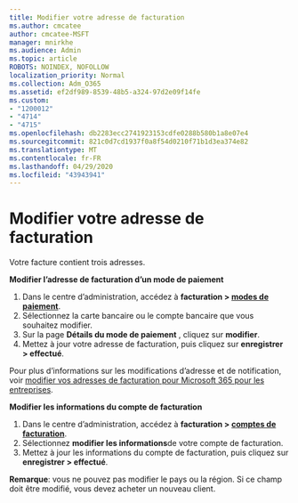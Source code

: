 ```yaml
---
title: Modifier votre adresse de facturation
ms.author: cmcatee
author: cmcatee-MSFT
manager: mnirkhe
ms.audience: Admin
ms.topic: article
ROBOTS: NOINDEX, NOFOLLOW
localization_priority: Normal
ms.collection: Adm_O365
ms.assetid: ef2df989-8539-48b5-a324-97d2e09f14fe
ms.custom:
- "1200012"
- "4714"
- "4715"
ms.openlocfilehash: db2283ecc2741923153cdfe0288b580b1a8e07e4
ms.sourcegitcommit: 821c0d7cd1937f0a8f54d0210f71b1d3ea374e82
ms.translationtype: MT
ms.contentlocale: fr-FR
ms.lasthandoff: 04/29/2020
ms.locfileid: "43943941"
---
```

# <a name="change-your-billing-address"></a>Modifier votre adresse de facturation

Votre facture contient trois adresses.

**Modifier l’adresse de facturation d’un mode de paiement**

1. Dans le centre d’administration, accédez à **facturation > [modes de paiement](https://go.microsoft.com/fwlink/p/?linkid=2018806)**.
2. Sélectionnez la carte bancaire ou le compte bancaire que vous souhaitez modifier.
3. Sur la page **Détails du mode de paiement** , cliquez sur **modifier**.
4. Mettez à jour votre adresse de facturation, puis cliquez sur **enregistrer > effectué**.

Pour plus d’informations sur les modifications d’adresse et de notification, voir [modifier vos adresses de facturation pour Microsoft 365 pour les entreprises](https://docs.microsoft.com/microsoft-365/commerce/billing-and-payments/change-your-billing-addresses?view=o365-worldwide).

**Modifier les informations du compte de facturation**

1. Dans le centre d’administration, accédez à **facturation > [comptes de facturation](https://admin.microsoft.com/Adminportal/Home?source=applauncher#/BillingAccounts/billing-accounts)**.
2. Sélectionnez **modifier les informations**de votre compte de facturation.
3. Mettez à jour les informations du compte de facturation, puis cliquez sur **enregistrer > effectué**.

**Remarque**: vous ne pouvez pas modifier le pays ou la région. Si ce champ doit être modifié, vous devez acheter un nouveau client.
